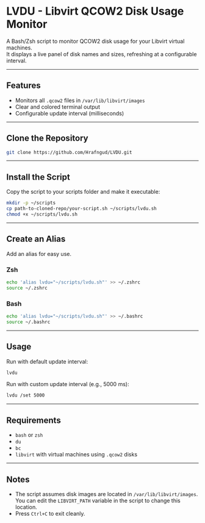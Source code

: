 
# LVDU - Libvirt QCOW2 Disk Usage Monitor

A Bash/Zsh script to monitor QCOW2 disk usage for your Libvirt virtual machines.  
It displays a live panel of disk names and sizes, refreshing at a configurable interval.

---

## Features

- Monitors all `.qcow2` files in `/var/lib/libvirt/images`
- Clear and colored terminal output
- Configurable update interval (milliseconds)

---

## Clone the Repository

```bash
git clone https://github.com/Hrafngud/LVDU.git
````

---

## Install the Script

Copy the script to your scripts folder and make it executable:

```bash
mkdir -p ~/scripts
cp path-to-cloned-repo/your-script.sh ~/scripts/lvdu.sh
chmod +x ~/scripts/lvdu.sh
```

---

## Create an Alias

Add an alias for easy use.

### Zsh

```bash
echo 'alias lvdu="~/scripts/lvdu.sh"' >> ~/.zshrc
source ~/.zshrc
```

### Bash

```bash
echo 'alias lvdu="~/scripts/lvdu.sh"' >> ~/.bashrc
source ~/.bashrc
```

---

## Usage

Run with default update interval:

```bash
lvdu
```

Run with custom update interval (e.g., 5000 ms):

```bash
lvdu /set 5000
```

---

## Requirements

* `bash` or `zsh`
* `du`
* `bc`
* `libvirt` with virtual machines using `.qcow2` disks

---

## Notes

* The script assumes disk images are located in `/var/lib/libvirt/images`.
  You can edit the `LIBVIRT_PATH` variable in the script to change this location.
* Press `Ctrl+C` to exit cleanly.

```
